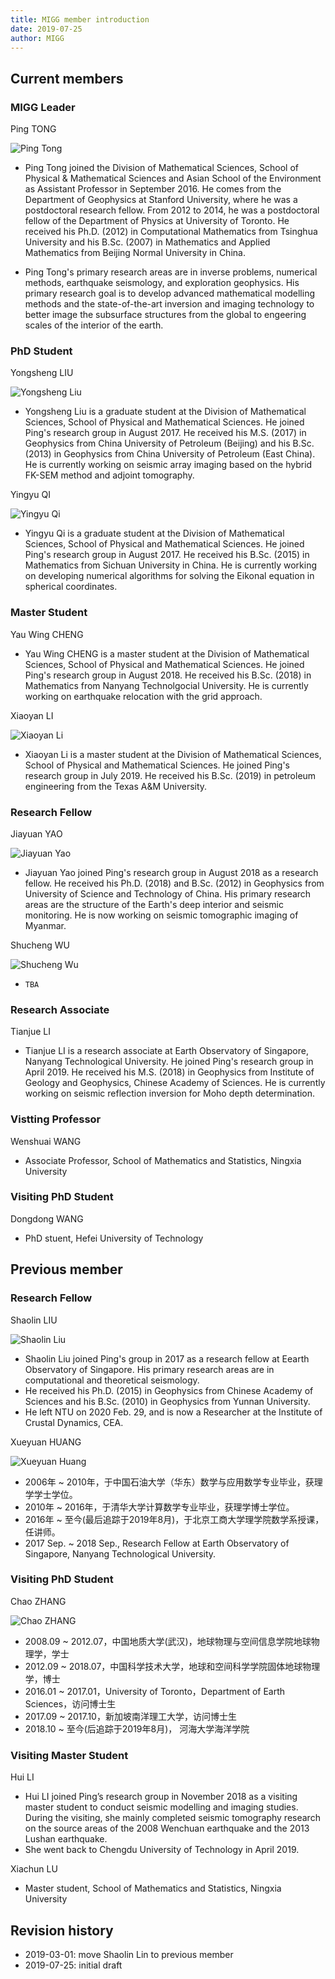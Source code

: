 ```yaml
---
title: MIGG member introduction
date: 2019-07-25
author: MIGG
---
```


## Current members

### MIGG Leader

Ping TONG

![Ping Tong](tongping.jpg)

- Ping Tong joined the Division of Mathematical Sciences, School of Physical & Mathematical Sciences and Asian School of the Environment as Assistant Professor in September 2016. He comes from the Department of Geophysics at Stanford University, where he was a postdoctoral research fellow. From 2012 to 2014, he was a postdoctoral fellow of the Department of Physics at University of Toronto. He received his Ph.D. (2012) in Computational Mathematics from Tsinghua University and his B.Sc. (2007) in Mathematics and Applied Mathematics from Beijing Normal University in China.

- Ping Tong's primary research areas are in inverse problems, numerical methods, earthquake seismology, and exploration geophysics. His primary research goal is to develop advanced mathematical modelling methods and the state-of-the-art inversion and imaging technology to better image the subsurface structures from the global to engeering scales of the interior of the earth.


### PhD Student

Yongsheng LIU

![Yongsheng Liu](liuyongsheng.jpg)

- Yongsheng Liu is a graduate student at the Division of Mathematical Sciences, School of Physical and Mathematical Sciences. He joined Ping's research group in August 2017. He received his M.S. (2017) in Geophysics from China University of Petroleum (Beijing) and his B.Sc. (2013) in Geophysics from China University of Petroleum (East China). He is currently working on seismic array imaging based on the hybrid FK-SEM method and adjoint tomography.

Yingyu QI

![Yingyu Qi](qiyingyu.jpg)

- Yingyu Qi is a graduate student at the Division of Mathematical Sciences, School of Physical and Mathematical Sciences. He joined Ping's research group in August 2017. He received his B.Sc. (2015) in Mathematics from Sichuan University in China. He is currently working on developing numerical algorithms for solving the Eikonal equation in spherical coordinates.


### Master Student

Yau Wing CHENG
- Yau Wing CHENG is a master student at the Division of Mathematical Sciences, School of Physical and Mathematical Sciences. He joined Ping's research group in August 2018. He received his B.Sc. (2018) in Mathematics from Nanyang Technolgocial University. He is currently working on earthquake relocation with the grid approach.

Xiaoyan LI

![Xiaoyan Li](lixiaoyan.jpeg)

- Xiaoyan Li is a master student at the Division of Mathematical Sciences, School of Physical and Mathematical Sciences. He joined Ping's research group in July 2019. He received his B.Sc. (2019) in petroleum engineering from the Texas A&M University.


### Research Fellow

Jiayuan YAO

![Jiayuan Yao](yaojiayuan.jpg)

- Jiayuan Yao joined Ping's research group in August 2018 as a research fellow. He received his Ph.D. (2018) and B.Sc. (2012) in Geophysics from University of Science and Technology of China. His primary research areas are the structure of the Earth's deep interior and seismic monitoring. He is now working on seismic tomographic imaging of Myanmar.

Shucheng WU

![Shucheng Wu](wushucheng.jpeg)

- `TBA`


### Research Associate

Tianjue LI
- Tianjue LI is a research associate at Earth Observatory of Singapore, Nanyang Technological University. He joined Ping's research group in April 2019. He received his M.S. (2018) in Geophysics from Institute of Geology and Geophysics, Chinese Academy of Sciences. He is currently working on seismic reflection inversion for Moho depth determination.


### Vistting Professor

Wenshuai WANG
-  Associate Professor, School of Mathematics and Statistics, Ningxia University


### Visiting PhD Student

Dongdong WANG
- PhD stuent, Hefei University of Technology


## Previous member

### Research Fellow

Shaolin LIU

![Shaolin Liu](liushaolin.jpg)

- Shaolin Liu joined Ping's group in 2017 as a research fellow at Eearth Observatory of Singapore. His primary research areas are in computational and theoretical seismology.
- He received his Ph.D. (2015) in Geophysics from Chinese Academy of Sciences and his B.Sc. (2010) in Geophysics from Yunnan University.
- He left NTU on 2020 Feb. 29, and is now a Researcher at the Institute of Crustal Dynamics, CEA.


Xueyuan HUANG

![Xueyuan Huang](huangxueyuan.jpg)

- 2006年 ~ 2010年，于中国石油大学（华东）数学与应用数学专业毕业，获理学学士学位。
- 2010年 ~ 2016年，于清华大学计算数学专业毕业，获理学博士学位。
- 2016年 ~ 至今(最后追踪于2019年8月)，于北京工商大学理学院数学系授课，任讲师。
- 2017 Sep. ~ 2018 Sep., Research Fellow at Earth Observatory of Singapore, Nanyang Technological University.


### Visiting PhD Student

Chao ZHANG

![Chao ZHANG](zhangchao.jpg)

- 2008.09 ~ 2012.07，中国地质大学(武汉)，地球物理与空间信息学院地球物理学，学士
- 2012.09 ~ 2018.07，中国科学技术大学，地球和空间科学学院固体地球物理学，博士
- 2016.01 ~ 2017.01，University of Toronto，Department of Earth Sciences，访问博士生
- 2017.09 ~ 2017.10，新加坡南洋理工大学，访问博士生
- 2018.10 ~ 至今(后追踪于2019年8月)，   河海大学海洋学院


### Visiting Master Student

Hui LI
- Hui LI joined Ping’s research group in November 2018 as a visiting master student to conduct seismic modelling and imaging studies. During the visiting, she mainly completed seismic tomography research on the source areas of the 2008 Wenchuan earthquake and the 2013 Lushan earthquake.
- She went back to Chengdu University of Technology in April 2019.


Xiachun LU
- Master student, School of Mathematics and Statistics, Ningxia University


## Revision history

- 2019-03-01: move Shaolin Lin to previous member
- 2019-07-25: initial draft
